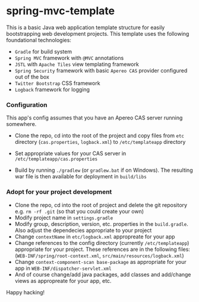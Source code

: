 spring-mvc-template
===================

This is a basic Java web application template structure for easily bootstrapping web development projects. This template uses the following foundational technologies:

* `Gradle` for build system
* `Spring MVC` framework with `@MVC` annotations
* `JSTL` with `Apache Tiles` view templating framework
* `Spring Security` framework with basic `Apereo CAS` provider configured out of the box
* `Twitter Bootstrap` CSS framework
* `Logback` framework for logging

### Configuration

This app's config assumes that you have an Apereo CAS server running somewhere. 

* Clone the repo, cd into the root of the project and copy files from `etc` directory (`cas.properties`, `logback.xml`) to `/etc/templateapp` directory

* Set appropriate values for your CAS server in `/etc/templateapp/cas.properties`

* Build by running `./gradlew` (or `gradlew.bat` if on Windows). The resulting war file is then available for deployment in `build/libs`

### Adopt for your project development

* Clone the repo, cd into the root of project and delete the git repository e.g. `rm -rf .git` (so that you could create your own)
* Modify project name in `settings.gradle`
* Modify group, description, version, etc. properties in the `build.gradle`. Also adjust the dependecies appropriate to your project
* Change `contextName` in `etc/logback.xml` appropreate for your app
* Change references to the config directory (currently `/etc/templateapp`) appropriate for your project. These references are in the following files: (`WEB-INF/spring/root-context.xml`, `src/main/resources/logback.xml`)
* Change `context-component-scan base-package` as appropriate for your app in `WEB-INF/dispatcher-servlet.xml`
* And of course change/add java packages, add classes and add/change views as appropreate for your app, etc.

Happy hacking!




